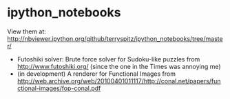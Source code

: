 # ipython_notebooks

View them at:
http://nbviewer.ipython.org/github/terryspitz/ipython_notebooks/tree/master/

- Futoshiki solver: Brute force solver for Sudoku-like puzzles from http://www.futoshiki.org/ (since the one in the Times was annoying me)
- (in development) A renderer for Functional Images from  http://web.archive.org/web/20100401011117/http://conal.net/papers/functional-images/fop-conal.pdf 
